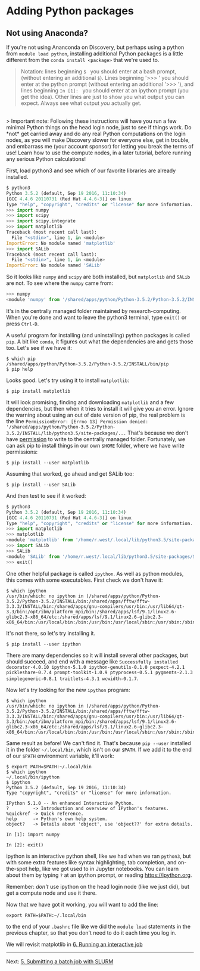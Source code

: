 # Adding Python packages

## Not using Anaconda?

If you're not using Ananconda on Discovery, but perhaps using 
a python from `module load python`, installing
additional Python packages is a little different from the
`conda install <package>` that we're used to.

> Notation: lines beginning `$ ` you should enter at a bash prompt,
(without entering an additional `$`). Lines beginning '>>> ' you should
enter at the python prompt (without entering an additional '>>> '),
and lines beginning `In [1]: ` you should enter at an ipython prompt
(you get the idea).
Other lines are just to show you what output you can expect.
Always see what output *you* actually get.

<br/>
> Important note: Following these instructions will have you run a few minimal Python things on the head login node, just to see if things work. Do *not* get carried away and do any real Python computations on the login nodes, as you will make Discovery slower for everyone else, get in trouble, and embarrass me (your account sponsor) for letting you break the terms of use! Learn how to use the compute nodes, in a later tutorial, before running any serious Python calculations!


First, load python3 and see which of our favorite libraries
are already installed.


```python
$ python3
Python 3.5.2 (default, Sep 19 2016, 11:10:34)
[GCC 4.4.6 20110731 (Red Hat 4.4.6-3)] on linux
Type "help", "copyright", "credits" or "license" for more information.
>>> import numpy
>>> import scipy
>>> import scipy.integrate
>>> import matplotlib
Traceback (most recent call last):
  File "<stdin>", line 1, in <module>
ImportError: No module named 'matplotlib'
>>> import SALib
Traceback (most recent call last):
  File "<stdin>", line 1, in <module>
ImportError: No module named 'SALib'
```

So it looks like `numpy` and `scipy` are both installed, but `matplotlib` and `SALib` are not.
To see where the `numpy` came from:

```python
>>> numpy
<module 'numpy' from '/shared/apps/python/Python-3.5.2/Python-3.5.2/INSTALL/lib/python3.5/site-packages/numpy/__init__.py'>
```

It's in the centrally managed folder maintained by research-computing.
When you're done and want to leave the python3 terminal, type `exit()`
or press `Ctrl-D`.

A useful program for installing (and uninstalling) python packages is called `pip`.
A bit like `conda`, it figures out what the dependencies are and gets those too.
Let's see if we have it:

    $ which pip
    /shared/apps/python/Python-3.5.2/Python-3.5.2/INSTALL/bin/pip
    $ pip help

Looks good. Let's try using it to install `matplotlib`:

    $ pip install matplotlib

It will look promising, finding and downloading `matplotlib` and a few dependencies, but then when it tries to install it will give you an error. Ignore the warning about using an out of date version of pip,
the real problem is the line `PermissionError: [Errno 13] Permission denied: '/shared/apps/python/Python-3.5.2/Python-3.5.2/INSTALL/lib/python3.5/site-packages/...`
That's because we don't have [permission](http://www.ee.surrey.ac.uk/Teaching/Unix/unix5.html) to write to the centrally managed folder.
Fortunately, we can ask pip to install things in our own `$HOME` folder, where we
have write permissions:

    $ pip install --user matplotlib

Assuming that worked, go ahead and get SALib too:

    $ pip install --user SALib

And then test to see if it worked:

```python
$ python3
Python 3.5.2 (default, Sep 19 2016, 11:10:34)
[GCC 4.4.6 20110731 (Red Hat 4.4.6-3)] on linux
Type "help", "copyright", "credits" or "license" for more information.
>>> import matplotlib
>>> matplotlib
<module 'matplotlib' from '/home/r.west/.local/lib/python3.5/site-packages/matplotlib/__init__.py'>
>>> import SALib
>>> SALib
<module 'SALib' from '/home/r.west/.local/lib/python3.5/site-packages/SALib/__init__.py'>
>>> exit()
```

One other helpful package is called `ipython`. As well as python modules, this comes with some executables.
First check we don't have it:

    $ which ipython
    /usr/bin/which: no ipython in (/shared/apps/python/Python-3.5.2/Python-3.5.2/INSTALL/bin:/shared/apps/fftw/fftw-3.3.3/INSTALL/bin:/shared/apps/gnu-compilers/usr/bin:/usr/lib64/qt-3.3/bin:/opt/ibm/platform_mpi/bin:/shared/apps/lsf/9.1/linux2.6-glibc2.3-x86_64/etc:/shared/apps/lsf/9.1/linux2.6-glibc2.3-x86_64/bin:/usr/local/bin:/bin:/usr/bin:/usr/local/sbin:/usr/sbin:/sbin:/home/r.west/bin)

It's not there, so let's try installing it.

    $ pip install --user ipython

There are many dependencies so it will install several other packages, but should succeed, and end with a message like `Successfully installed decorator-4.0.10 ipython-5.1.0 ipython-genutils-0.1.0 pexpect-4.2.1 pickleshare-0.7.4 prompt-toolkit-1.0.9 ptyprocess-0.5.1 pygments-2.1.3 simplegeneric-0.8.1 traitlets-4.3.1 wcwidth-0.1.7`.

Now let's try looking for the new `ipython` program:

    $ which ipython
    /usr/bin/which: no ipython in (/shared/apps/python/Python-3.5.2/Python-3.5.2/INSTALL/bin:/shared/apps/fftw/fftw-3.3.3/INSTALL/bin:/shared/apps/gnu-compilers/usr/bin:/usr/lib64/qt-3.3/bin:/opt/ibm/platform_mpi/bin:/shared/apps/lsf/9.1/linux2.6-glibc2.3-x86_64/etc:/shared/apps/lsf/9.1/linux2.6-glibc2.3-x86_64/bin:/usr/local/bin:/bin:/usr/bin:/usr/local/sbin:/usr/sbin:/sbin:/home/r.west/bin)

Same result as before! We can't find it.
That's because `pip --user` installed it in the folder `~/.local/bin`, which isn't on our `$PATH`. If we add it to the end of our `$PATH` environment variable, it'll work:

    $ export PATH=$PATH:~/.local/bin
    $ which ipython
    ~/.local/bin/ipython
    $ ipython
    Python 3.5.2 (default, Sep 19 2016, 11:10:34)
    Type "copyright", "credits" or "license" for more information.

    IPython 5.1.0 -- An enhanced Interactive Python.
    ?         -> Introduction and overview of IPython's features.
    %quickref -> Quick reference.
    help      -> Python's own help system.
    object?   -> Details about 'object', use 'object??' for extra details.

    In [1]: import numpy

    In [2]: exit()

ipython is an interactive python shell, like we had when we ran `python3`,
but with some extra features like syntax highlighting, tab completion, and
on-the-spot help, like we got used to in Jupyter notebooks.
You can learn about them by typing `?` at
an ipython prompt, or reading https://ipython.org.

Remember: *don't* use ipython on the head login node (like we just did),
but get a compute node and use it there.

Now that we have got it working, you will want to add the line:

    export PATH=$PATH:~/.local/bin

to the end of your `.bashrc` file like we did the `module load` statements
in the previous chapter, so that you don't need to do it each time you log in.

We will revisit matplotlib in [6. Running an interactive job](06-interactive.md)

---
Next: [5. Submitting a batch job with SLURM](05-slurm.md)
